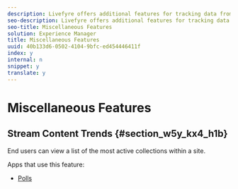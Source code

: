 ```yaml
---
description: Livefyre offers additional features for tracking data from site visitors and syncing with social media networks.
seo-description: Livefyre offers additional features for tracking data from site visitors and syncing with social media networks.
seo-title: Miscellaneous Features
solution: Experience Manager
title: Miscellaneous Features
uuid: 40b133d6-0502-4104-9bfc-ed454446411f
index: y
internal: n
snippet: y
translate: y
---
```


# Miscellaneous Features


## Stream Content Trends {#section_w5y_kx4_h1b}

End users can view a list of the most active collections within a site.

Apps that use this feature:

* [ Polls](c_polls_app/c_polls_app.md#c_polls_app)
